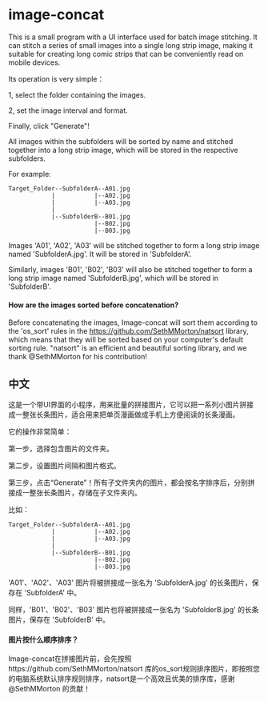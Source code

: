 # image-concat

This is a small program with a UI interface used for batch image stitching. It can stitch a series of small images into a single long strip image, making it suitable for creating long comic strips that can be conveniently read on mobile devices.

Its operation is very simple：

1, select the folder containing the images. 

2, set the image interval and format. 

Finally, click "Generate"! 

All images within the subfolders will be sorted by name and stitched together into a long strip image, which will be stored in the respective subfolders.

For example:

```
Target_Folder--SubfolderA--A01.jpg
            |           |--A02.jpg
            |           |--A03.jpg
            |           
            |--SubfolderB--B01.jpg
                        |--B02.jpg
                        |--B03.jpg
```

Images 'A01', 'A02', 'A03' will be stitched together to form a long strip image named 'SubfolderA.jpg'. It will be stored in 'SubfolderA'. 

Similarly, images 'B01', 'B02', 'B03' will also be stitched together to form a long strip image named 'SubfolderB.jpg', which will be stored in 'SubfolderB'.

#### How are the images sorted before concatenation?

Before concatenating the images, Image-concat will sort them according to the 'os_sort' rules in the https://github.com/SethMMorton/natsort library, which means that they will be sorted based on your computer's default sorting rule. "natsort" is an efficient and beautiful sorting library, and we thank @SethMMorton for his contribution!


## 中文

这是一个带UI界面的小程序，用来批量的拼接图片，它可以把一系列小图片拼接成一整张长条图片，适合用来把单页漫画做成手机上方便阅读的长条漫画。

它的操作非常简单：

第一步，选择包含图片的文件夹。

第二步，设置图片间隔和图片格式。

第三步，点击“Generate”！所有子文件夹内的图片，都会按名字排序后，分别拼接成一整张长条图片，存储在子文件夹内。

比如：

```
Target_Folder--SubfolderA--A01.jpg
            |           |--A02.jpg
            |           |--A03.jpg
            |           
            |--SubfolderB--B01.jpg
                        |--B02.jpg
                        |--B03.jpg
```

'A01'、'A02'、'A03' 图片将被拼接成一张名为 'SubfolderA.jpg' 的长条图片，保存在 'SubfolderA' 中。

同样，'B01'、'B02'、'B03' 图片也将被拼接成一张名为 'SubfolderB.jpg' 的长条图片，保存在 'SubfolderB' 中。

#### 图片按什么顺序排序？

Image-concat在拼接图片前，会先按照https://github.com/SethMMorton/natsort 库的os_sort规则排序图片，即按照您的电脑系统默认排序规则排序，natsort是一个高效且优美的排序库，感谢@SethMMorton 的贡献！
